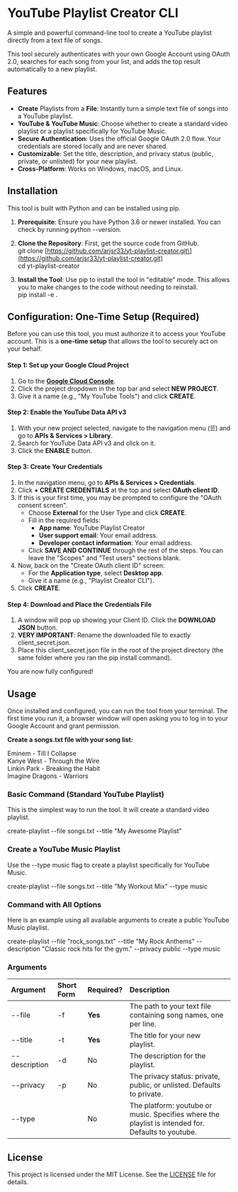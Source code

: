 # **YouTube Playlist Creator CLI**

A simple and powerful command-line tool to create a YouTube playlist directly from a text file of songs.

This tool securely authenticates with your own Google Account using OAuth 2.0, searches for each song from your list, and adds the top result automatically to a new playlist.

## **Features**

* **Create** Playlists from a **File**: Instantly turn a simple text file of songs into a YouTube playlist.  
* **YouTube & YouTube Music**: Choose whether to create a standard video playlist or a playlist specifically for YouTube Music.  
* **Secure Authentication**: Uses the official Google OAuth 2.0 flow. Your credentials are stored locally and are never shared.  
* **Customizable**: Set the title, description, and privacy status (public, private, or unlisted) for your new playlist.  
* **Cross-Platform**: Works on Windows, macOS, and Linux.

## **Installation**

This tool is built with Python and can be installed using pip.

1. **Prerequisite**: Ensure you have Python 3.6 or newer installed. You can check by running python \--version.  
2. **Clone the Repository**: First, get the source code from GitHub.  
   git clone \[https://github.com/arjsr33/yt-playlist-creator.git\](https://github.com/arjsr33/yt-playlist-creator.git)  
   cd yt-playlist-creator

3. **Install the Tool**: Use pip to install the tool in "editable" mode. This allows you to make changes to the code without needing to reinstall.  
   pip install \-e .

## **Configuration: One-Time Setup (Required)**

Before you can use this tool, you must authorize it to access your YouTube account. This is a **one-time setup** that allows the tool to securely act on your behalf.

#### **Step 1: Set up your Google Cloud Project**

1. Go to the [**Google Cloud Console**](https://console.cloud.google.com/).  
2. Click the project dropdown in the top bar and select **NEW PROJECT**.  
3. Give it a name (e.g., "My YouTube Tools") and click **CREATE**.

#### **Step 2: Enable the YouTube Data API v3**

1. With your new project selected, navigate to the navigation menu (☰) and go to **APIs & Services \> Library**.  
2. Search for YouTube Data API v3 and click on it.  
3. Click the **ENABLE** button.

#### **Step 3: Create Your Credentials**

1. In the navigation menu, go to **APIs & Services \> Credentials**.  
2. Click **\+ CREATE CREDENTIALS** at the top and select **OAuth client ID**.  
3. If this is your first time, you may be prompted to configure the "OAuth consent screen".  
   * Choose **External** for the User Type and click **CREATE**.  
   * Fill in the required fields:  
     * **App name**: YouTube Playlist Creator  
     * **User support email**: Your email address.  
     * **Developer contact information**: Your email address.  
   * Click **SAVE AND CONTINUE** through the rest of the steps. You can leave the "Scopes" and "Test users" sections blank.  
4. Now, back on the "Create OAuth client ID" screen:  
   * For the **Application type**, select **Desktop app**.  
   * Give it a name (e.g., "Playlist Creator CLI").  
5. Click **CREATE**.

#### **Step 4: Download and Place the Credentials File**

1. A window will pop up showing your Client ID. Click the **DOWNLOAD JSON** button.  
2. **VERY IMPORTANT**: Rename the downloaded file to exactly client\_secret.json.  
3. Place this client\_secret.json file in the root of the project directory (the same folder where you ran the pip install command).

You are now fully configured\!

## **Usage**

Once installed and configured, you can run the tool from your terminal. The first time you run it, a browser window will open asking you to log in to your Google Account and grant permission.

**Create a songs.txt file with your song list:**

Eminem \- Till I Collapse  
Kanye West \- Through the Wire  
Linkin Park \- Breaking the Habit  
Imagine Dragons \- Warriors

### **Basic Command (Standard YouTube Playlist)**

This is the simplest way to run the tool. It will create a standard video playlist.

create-playlist \--file songs.txt \--title "My Awesome Playlist"

### **Create a YouTube Music Playlist**

Use the \--type music flag to create a playlist specifically for YouTube Music.

create-playlist \--file songs.txt \--title "My Workout Mix" \--type music

### **Command with All Options**

Here is an example using all available arguments to create a public YouTube Music playlist.

create-playlist \--file "rock\_songs.txt" \--title "My Rock Anthems" \--description "Classic rock hits for the gym." \--privacy public \--type music

### **Arguments**

| Argument | Short Form | Required? | Description |
| :---- | :---- | :---- | :---- |
| \--file | \-f | **Yes** | The path to your text file containing song names, one per line. |
| \--title | \-t | **Yes** | The title for your new playlist. |
| \--description | \-d | No | The description for the playlist. |
| \--privacy | \-p | No | The privacy status: private, public, or unlisted. Defaults to private. |
| \--type |  | No | The platform: youtube or music. Specifies where the playlist is intended for. Defaults to youtube. |

## **License**

This project is licensed under the MIT License. See the [LICENSE](https://www.google.com/search?q=LICENSE) file for details.
